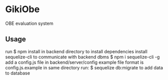 # GikiObe

OBE evaluation system

## Usage

run
$ npm install
in backend directory to install dependencies
install sequelize-cli to communicate with backend dbms
$ npm i sequelize-cli -g
add a config.js file in backend/server/config
example file format is config.js.example in same directory
run:
$ sequelize db:migrate
to add data to database
